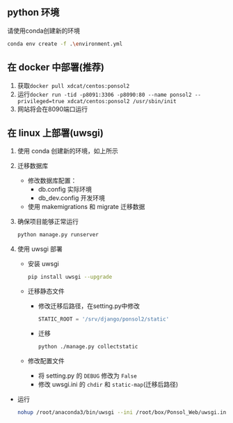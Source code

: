 ## python 环境

请使用conda创建新的环境

```bash
conda env create -f .\environment.yml
```

## 在 docker 中部署(推荐)
1.  获取`docker pull xdcat/centos:ponsol2`
2.  运行`docker run -tid -p8091:3306 -p8090:80 --name ponsol2 --privileged=true xdcat/centos:ponsol2 /usr/sbin/init`
3. 网站将会在8090端口运行

## 在 linux 上部署(uwsgi)

1. 使用 conda 创建新的环境，如上所示
2. 迁移数据库
    * 修改数据库配置：
        * db.config 实际环境
        * db_dev.config 开发环境
    * 使用 makemigrations 和 migrate 迁移数据
2. 确保项目能够正常运行

    ```bash
    python manage.py runserver
    ```

3. 使用 uwsgi 部署
    * 安装 uwsgi
        ```bash
        pip install uwsgi --upgrade   
        ```
        
    * 迁移静态文件
        * 修改迁移后路径，在setting.py中修改
             ```python
             STATIC_ROOT = '/srv/django/ponsol2/static'
             ```
        * 迁移
            ```bash
            python ./manage.py collectstatic
            ```
        
    * 修改配置文件
        * 将 setting.py 的 `DEBUG` 修改为 `False`
        * 修改 uwsgi.ini 的 `chdir` 和 `static-map`(迁移后路径)
        
* 运行
   ```bash
   nohup /root/anaconda3/bin/uwsgi --ini /root/box/Ponsol_Web/uwsgi.ini > run_ponsol2_uwsgi.log 2>&1 &
   ```
       

